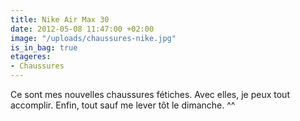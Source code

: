 ```yaml
---
title: Nike Air Max 30
date: 2012-05-08 11:47:00 +02:00
image: "/uploads/chaussures-nike.jpg"
is_in_bag: true
etageres:
- Chaussures
---
```


Ce sont mes nouvelles chaussures fétiches. Avec elles, je peux tout accomplir. Enfin, tout sauf me lever tôt le dimanche. ^^

